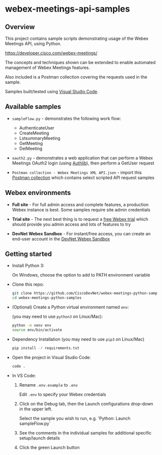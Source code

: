 # webex-meetings-api-samples

## Overview

This project contains sample scripts demonstrating usage of the Webex Meetings API, using Python.

https://developer.cisco.com/webex-meetings/

The concepts and techniques shown can be extended to enable automated management of Webex Meetings features.

Also included is a Postman collection covering the requests used in the sample.

Samples built/tested using [Visual Studio Code](https://code.visualstudio.com/).

## Available samples

* `sampleFlow.py` - demonstrates the following work flow:

    * AuthenticateUser
    * CreateMeeting
    * LstsummaryMeeting
    * GetMeeting
    * DelMeeting 

* `oauth2.py` - demonstrates a web application that can perform a Webex Meetings OAuth2 login (using [Authlib](https://github.com/lepture/authlib)), then perform a GetUser request

* `Postman collection - Webex Meetings XML API.json` - import this [Postman collection](https://learning.getpostman.com/docs/postman/collections/intro_to_collections/) which contains select scripted API request samples

## Webex environments

* **Full site** - For full admin access and complete features, a production Webex instance is best.  Some samples require site admin credentials

* **Trial site** - The next best thing is to request a [free Webex trial](https://www.webex.com/pricing/free-trial.html) which should provide you admin access and lots of features to try

* **DevNet Webex Sandbox** - For instant/free access, you can create an end-user account in the [DevNet Webex Sandbox](https://devnetsandbox.cisco.com/RM/Diagram/Index/b0547ab9-20cd-4a2d-a817-5c3b76258c83?diagramType=Topology)

## Getting started

* Install Python 3:

    On Windows, choose the option to add to PATH environment variable

* Clone this repo:

    ```bash
    git clone https://github.com/CiscoDevNet/webex-meetings-python-samples
    cd webex-meetings-python-samples
    ```

* (Optional) Create a Python virtual environment named `env`:

    (you may need to use `python3` on Linux/Mac):

    ```bash
    python -m venv env
    source env/bin/activate
    ```

* Dependency Installation (you may need to use `pip3` on Linux/Mac)

    ```bash
    pip install -r requirements.txt
    ```

* Open the project in Visual Studio Code:

    ```bash
    code .
    ```

* In VS Code:

    1. Rename `.env.example` to `.env`

        Edit `.env` to specify your Webex credentials

    1. Click on the Debug tab, then the Launch configurations drop-down in the upper left.

        Select the sample you wish to run, e.g. 'Python: Launch sampleFlow.py`

    1. See the comments in the individual samples for additional specific setup/launch details

    1. Click the green Launch button

